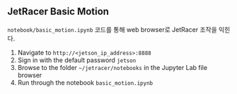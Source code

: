 ## JetRacer Basic Motion

`notebook/basic_motion.ipynb` 코드를 통해 web browser로 JetRacer 조작을 익힌다. 

1. Navigate to `http://<jetson_ip_address>:8888`
2. Sign in with the default password `jetson`
3. Browse to the folder `~/jetracer/notebooks` in the Jupyter Lab file browser
4. Run through the notebook `basic_motion.ipynb`


